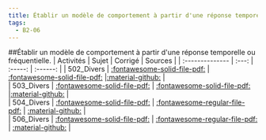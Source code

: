```yaml
---
title: Établir un modèle de comportement à partir d'une réponse temporelle ou fréquentielle. 
tags:
  - B2-06
---
```

[comment]: <> (Généré automatiquement par make_all_activitess.py, creation_fichiers_activites)

##Établir un modèle de comportement à partir d'une réponse temporelle ou fréquentielle. 
| Activités | Sujet | Corrigé | Sources  | 
| :-------------- | :---: | :-----: | :------: | 
| 502_Divers | [:fontawesome-solid-file-pdf:](https://github.com/xpessoles/ALL_PDF/blob/main/PDF/B2_06_502_Divers_Sujet.pdf) | [:fontawesome-solid-file-pdf:](https://github.com/xpessoles/ALL_PDF/blob/main/PDF/B2_06_502_Divers_Corrige.pdf) |[:material-github:](https://github.com/xpessoles/ExercicesCompetences/tree/main/B2_ProposerModele/B2_06_ModeleComportement/502_Divers) |  
| 503_Divers | [:fontawesome-solid-file-pdf:](https://github.com/xpessoles/ALL_PDF/blob/main/PDF/B2_06_503_Divers_Sujet.pdf) | [:fontawesome-solid-file-pdf:](https://github.com/xpessoles/ALL_PDF/blob/main/PDF/B2_06_503_Divers_Corrige.pdf) |[:material-github:](https://github.com/xpessoles/ExercicesCompetences/tree/main/B2_ProposerModele/B2_06_ModeleComportement/503_Divers) |  
| 504_Divers | [:fontawesome-solid-file-pdf:](https://github.com/xpessoles/ALL_PDF/blob/main/PDF/B2_06_504_Divers_Sujet.pdf) | [:fontawesome-regular-file-pdf:](https://github.com/xpessoles/ALL_PDF/blob/main/PDF/B2_06_504_Divers_Corrige.pdf) | [:material-github:](https://github.com/xpessoles/ExercicesCompetences/tree/main/B2_ProposerModele/B2_06_ModeleComportement/504_Divers) |  
| 506_Divers | [:fontawesome-solid-file-pdf:](https://github.com/xpessoles/ALL_PDF/blob/main/PDF/B2_06_506_Divers_Sujet.pdf) | [:fontawesome-regular-file-pdf:](https://github.com/xpessoles/ALL_PDF/blob/main/PDF/B2_06_506_Divers_Corrige.pdf) | [:material-github:](https://github.com/xpessoles/ExercicesCompetences/tree/main/B2_ProposerModele/B2_06_ModeleComportement/506_Divers) |  

